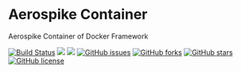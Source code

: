 # Aerospike Container
Aerospike Container of Docker Framework

[![Build Status](https://travis-ci.org/dockerframework/aerospike.svg?branch=master)](https://travis-ci.org/dockerframework/aerospike) [![](https://images.microbadger.com/badges/image/dockerframework/aerospike:4.0.svg)](https://microbadger.com/images/dockerframework/aerospike:4.0 "Layers") [![](https://images.microbadger.com/badges/version/dockerframework/aerospike:4.0.svg)](https://microbadger.com/images/dockerframework/aerospike:4.0 "Version") [![GitHub issues](https://img.shields.io/github/issues/dockerframework/aerospike.svg)](https://github.com/dockerframework/aerospike/issues) [![GitHub forks](https://img.shields.io/github/forks/dockerframework/aerospike.svg)](https://github.com/dockerframework/aerospike/network) [![GitHub stars](https://img.shields.io/github/stars/dockerframework/aerospike.svg)](https://github.com/dockerframework/aerospike/stargazers) [![GitHub license](https://img.shields.io/badge/license-MIT-blue.svg)](https://raw.githubusercontent.com/dockerframework/aerospike/master/LICENSE)
